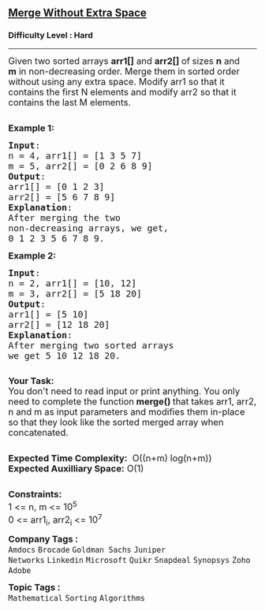 <h2><a href="https://practice.geeksforgeeks.org/problems/merge-two-sorted-arrays-1587115620/0">Merge Without Extra Space</a></h2><h3>Difficulty Level : Hard</h3><hr><div class="problems_problem_content__Xm_eO"><p><span style="font-size:18px">Given two sorted arrays <strong>arr1[]</strong> and <strong>arr2[] </strong>of<strong>&nbsp;</strong>sizes <strong>n</strong>&nbsp;and <strong>m</strong>&nbsp;in non-decreasing order. Merge them in sorted order without using any extra space. Modify arr1 so that it contains the first N elements and modify arr2 so that it contains the last M elements. </span><br>
&nbsp;</p>

<p><span style="font-size:18px"><strong>Example 1:</strong></span></p>

<pre><span style="font-size:18px"><strong>Input</strong>: 
n = 4, arr1[] = [1 3 5 7] 
m = 5, arr2[] = [0 2 6 8 9]
<strong>Output</strong>: 
arr1[] = [0 1 2 3]
arr2[] = [5 6 7 8 9]
<strong>Explanation</strong>:
After merging the two 
non-decreasing arrays, we get, 
0 1 2 3 5 6 7 8 9.</span></pre>

<p><span style="font-size:18px"><strong>Example 2:</strong></span></p>

<pre><span style="font-size:18px"><strong>Input</strong>: 
n = 2, arr1[] = [10, 12] 
m = 3, arr2[] = [5 18 20]
<strong>Output</strong>: 
arr1[] = [5 10]
arr2[] = [12 18 20]
<strong>Explanation</strong>:
After merging two sorted arrays 
we get 5 10 12 18 20.</span>

</pre>

<p><strong><span style="font-size:18px">Your Task:</span></strong><br>
<span style="font-size:18px">You don't need to read input or print anything.&nbsp;You only need to complete the function<strong> merge()&nbsp;</strong>that takes arr1, arr2, n&nbsp;and m&nbsp;as input parameters and modifies them in-place so that they look like the sorted merged array when concatenated.</span><br>
&nbsp;</p>

<p><span style="font-size:18px"><strong>Expected Time Complexity:</strong> &nbsp;O((n+m) log(n+m))<br>
<strong>Expected Auxilliary Space:</strong> O(1)</span><br>
&nbsp;</p>

<p><span style="font-size:18px"><strong>Constraints:</strong></span><br>
<span style="font-size:18px">1 &lt;= n, m&nbsp;&lt;= 10<sup>5</sup><br>
0 &lt;= arr1<sub>i</sub>, arr2<sub>i</sub>&nbsp;&lt;= 10<sup>7</sup></span></p>
</div><p><span style=font-size:18px><strong>Company Tags : </strong><br><code>Amdocs</code>&nbsp;<code>Brocade</code>&nbsp;<code>Goldman Sachs</code>&nbsp;<code>Juniper Networks</code>&nbsp;<code>Linkedin</code>&nbsp;<code>Microsoft</code>&nbsp;<code>Quikr</code>&nbsp;<code>Snapdeal</code>&nbsp;<code>Synopsys</code>&nbsp;<code>Zoho</code>&nbsp;<code>Adobe</code>&nbsp;<br><p><span style=font-size:18px><strong>Topic Tags : </strong><br><code>Mathematical</code>&nbsp;<code>Sorting</code>&nbsp;<code>Algorithms</code>&nbsp;